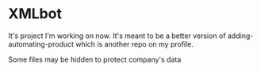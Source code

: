# XMLbot

It's project I'm working on now. It's meant to be a better version of adding-automating-product which is another repo on my profile.

Some files may be hidden to protect company's data
